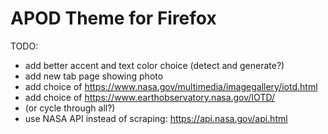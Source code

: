 # APOD Theme for Firefox

TODO:

* add better accent and text color choice (detect and generate?)
* add new tab page showing photo
* add choice of https://www.nasa.gov/multimedia/imagegallery/iotd.html
* add choice of https://www.earthobservatory.nasa.gov/IOTD/
* (or cycle through all?)
* use NASA API instead of scraping: https://api.nasa.gov/api.html
